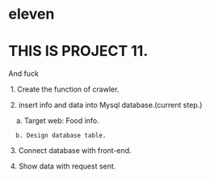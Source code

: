 # eleven
# THIS IS PROJECT 11.

  And fuck
  
  1. Create the function of crawler.  
  
  2. insert info and data into Mysql database.(current step.)  
  
      a. Target web: Food info.  
    
      b. Design database table.  
    
  3. Connect database with front-end.  
  
  4. Show data with request sent.  
  
